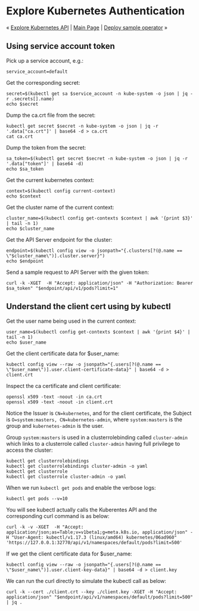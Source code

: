 # Explore Kubernetes Authentication

« [Explore Kubernetes API](02-explorer-k8s-api.md) | [Main Page](../README.md) | [Deploy sample operator](04-deploy-sample-operator.md) »

## Using service account token 

Pick up a service account, e.g.:
```
service_account=default
```

Get the corresponding secret:
```
secret=$(kubectl get sa $service_account -n kube-system -o json | jq -r .secrets[].name)
echo $secret
```

Dump the ca.crt file from the secret:
```
kubectl get secret $secret -n kube-system -o json | jq -r '.data["ca.crt"]' | base64 -d > ca.crt
cat ca.crt
```

Dump the token from the secret:
```
sa_token=$(kubectl get secret $secret -n kube-system -o json | jq -r '.data["token"]' | base64 -d)
echo $sa_token
```

Get the current kubernetes context:
```
context=$(kubectl config current-context)
echo $context
```

Get the cluster name of the current context:
```
cluster_name=$(kubectl config get-contexts $context | awk '{print $3}' | tail -n 1)
echo $cluster_name
```

Get the API Server endpoint for the cluster:
```
endpoint=$(kubectl config view -o jsonpath="{.clusters[?(@.name == \"$cluster_name\")].cluster.server}")
echo $endpoint
```

Send a sample request to API Server with the given token:
```
curl -k -XGET  -H "Accept: application/json" -H "Authorization: Bearer $sa_token" "$endpoint/api/v1/pods?limit=1"
```

## Understand the client cert using by kubectl

Get the user name being used in the current context:
```
user_name=$(kubectl config get-contexts $context | awk '{print $4}' | tail -n 1)
echo $user_name
```

Get the client certificate data for $user_name:
```
kubectl config view --raw -o jsonpath="{.users[?(@.name == \"$user_name\")].user.client-certificate-data}" | base64 -d > client.crt
```

Inspect the ca certificate and client certificate:
```
openssl x509 -text -noout -in ca.crt
openssl x509 -text -noout -in client.crt
```

Notice the Issuer is `CN=kubernetes`, and for the client certificate, the Subject is `O=system:masters, CN=kubernetes-admin`, where `system:masters` is the group and `kubernetes-admin` is the user.

Group `system:masters` is used in a clusterrolebinding called `cluster-admin` which links to a clusterrole called `cluster-admin` having full privilege to access the cluster:
```
kubectl get clusterrolebindings
kubectl get clusterrolebindings cluster-admin -o yaml
kubectl get clusterrole
kubectl get clusterrole cluster-admin -o yaml
```

When we run `kubectl get pods` and enable the verbose logs:
```
kubectl get pods --v=10
```

You will see kubectl actually calls the Kuberentes API and the corresponding curl command is as below:
```
curl -k -v -XGET  -H "Accept: application/json;as=Table;v=v1beta1;g=meta.k8s.io, application/json" -H "User-Agent: kubectl/v1.17.3 (linux/amd64) kubernetes/06ad960" 'https://127.0.0.1:32770/api/v1/namespaces/default/pods?limit=500'
```

If we get the client certificate data for $user_name:
```
kubectl config view --raw -o jsonpath="{.users[?(@.name == \"$user_name\")].user.client-key-data}" | base64 -d > client.key
```

We can run the curl directly to simulate the kubectl call as below:
```
curl -k --cert ./client.crt --key ./client.key -XGET -H "Accept: application/json" "$endpoint/api/v1/namespaces/default/pods?limit=500" | jq .
```
